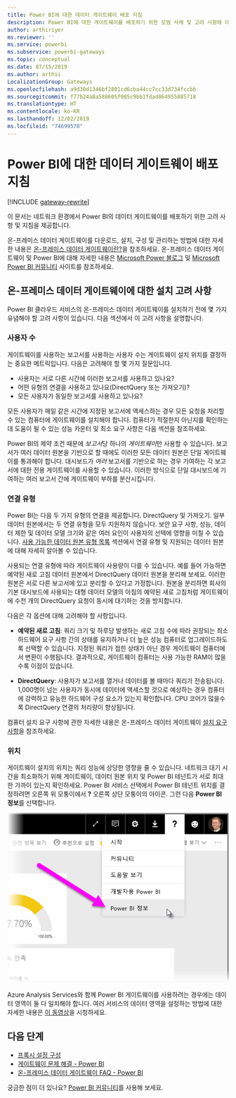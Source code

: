 ```yaml
---
title: Power BI에 대한 데이터 게이트웨이 배포 지침
description: Power BI에 대한 게이트웨이를 배포하기 위한 모범 사례 및 고려 사항에 대해 알아봅니다.
author: arthiriyer
ms.reviewer: ''
ms.service: powerbi
ms.subservice: powerbi-gateways
ms.topic: conceptual
ms.date: 07/15/2019
ms.author: arthii
LocalizationGroup: Gateways
ms.openlocfilehash: a9d30d1346bf2801cd6cba44cc7cc33d734fccbb
ms.sourcegitcommit: f77b24a8a588605f005c9bb1fdad864955885718
ms.translationtype: HT
ms.contentlocale: ko-KR
ms.lasthandoff: 12/02/2019
ms.locfileid: "74699570"
---
```

# <a name="guidance-for-deploying-a-data-gateway-for-power-bi"></a>Power BI에 대한 데이터 게이트웨이 배포 지침

[!INCLUDE [gateway-rewrite](includes/gateway-rewrite.md)]

이 문서는 네트워크 환경에서 Power BI의 데이터 게이트웨이를 배포하기 위한 고려 사항 및 지침을 제공합니다.

온-프레미스 데이터 게이트웨이를 다운로드, 설치, 구성 및 관리하는 방법에 대한 자세한 내용은 [온-프레미스 데이터 게이트웨이란?](/data-integration/gateway/service-gateway-onprem)을 참조하세요. 온-프레미스 데이터 게이트웨이 및 Power BI에 대해 자세한 내용은 [Microsoft Power 블로그](https://powerbi.microsoft.com/blog/) 및 [Microsoft Power BI 커뮤니티](https://community.powerbi.com/) 사이트를 참조하세요.

## <a name="installation-considerations-for-the-on-premises-data-gateway"></a>온-프레미스 데이터 게이트웨이에 대한 설치 고려 사항

Power BI 클라우드 서비스의 온-프레미스 데이터 게이트웨이를 설치하기 전에 몇 가지 유념해야 할 고려 사항이 있습니다. 다음 섹션에서 이 고려 사항을 설명합니다.

### <a name="number-of-users"></a>사용자 수

게이트웨이를 사용하는 보고서를 사용하는 사용자 수는 게이트웨이 설치 위치를 결정하는 중요한 메트릭입니다. 다음은 고려해야 할 몇 가지 질문입니다.

* 사용자는 서로 다른 시간에 이러한 보고서를 사용하고 있나요?
* 어떤 유형의 연결을 사용하고 있나요(DirectQuery 또는 가져오기)?
* 모든 사용자가 동일한 보고서를 사용하고 있나요?

모든 사용자가 매일 같은 시간에 지정된 보고서에 액세스하는 경우 모든 요청을 처리할 수 있는 컴퓨터에 게이트웨이를 설치해야 합니다. 컴퓨터가 적절한지 아닌지를 확인하는 데 도움이 될 수 있는 성능 카운터 및 최소 요구 사항은 다음 섹션을 참조하세요.

Power BI의 제약 조건 때문에 *보고서*당 하나의 *게이트웨이*만 사용할 수 있습니다. 보고서가 여러 데이터 원본을 기반으로 할 때에도 이러한 모든 데이터 원본은 단일 게이트웨이를 통과해야 합니다. 대시보드가 *여러* 보고서를 기반으로 하는 경우 기여하는 각 보고서에 대한 전용 게이트웨이를 사용할 수 있습니다. 이러한 방식으로 단일 대시보드에 기여하는 여러 보고서 간에 게이트웨이 부하를 분산시킵니다.

### <a name="connection-type"></a>연결 유형

Power BI는 다음 두 가지 유형의 연결을 제공합니다. DirectQuery 및 가져오기. 일부 데이터 원본에서는 두 연결 유형을 모두 지원하지 않습니다. 보안 요구 사항, 성능, 데이터 제한 및 데이터 모델 크기와 같은 여러 요인이 사용자의 선택에 영향을 미칠 수 있습니다. [사용 가능한 데이터 원본 유형 목록](service-gateway-data-sources.md#list-of-available-data-source-types) 섹션에서 연결 유형 및 지원되는 데이터 원본에 대해 자세히 알아볼 수 있습니다.

사용되는 연결 유형에 따라 게이트웨이 사용량이 다를 수 있습니다. 예를 들어 가능하면 예약된 새로 고침 데이터 원본에서 DirectQuery 데이터 원본을 분리해 보세요. 이러한 원본은 서로 다른 보고서에 있고 분리할 수 있다고 가정합니다. 원본을 분리하면 회사의 기본 대시보드에 사용되는 대형 데이터 모델의 아침의 예약된 새로 고침처럼 게이트웨이에 수천 개의 DirectQuery 요청이 동시에 대기하는 것을 방지합니다. 

다음은 각 옵션에 대해 고려해야 할 사항입니다.

* **예약된 새로 고침**: 쿼리 크기 및 하루당 발생하는 새로 고침 수에 따라 권장되는 최소 하드웨어 요구 사항 간의 상태를 유지하거나 더 높은 성능 컴퓨터로 업그레이드하도록 선택할 수 있습니다. 지정된 쿼리가 접힌 상태가 아닌 경우 게이트웨이 컴퓨터에서 변환이 수행됩니다. 결과적으로, 게이트웨이 컴퓨터는 사용 가능한 RAM이 많을수록 이점이 있습니다.

* **DirectQuery**: 사용자가 보고서를 열거나 데이터를 볼 때마다 쿼리가 전송됩니다. 1,000명이 넘는 사용자가 동시에 데이터에 액세스할 것으로 예상하는 경우 컴퓨터에 강력하고 유능한 하드웨어 구성 요소가 있는지 확인합니다. CPU 코어가 많을수록 DirectQuery 연결의 처리량이 향상됩니다.

컴퓨터 설치 요구 사항에 관한 자세한 내용은 온-프레미스 데이터 게이트웨이 [설치 요구 사항](/data-integration/gateway/service-gateway-install#requirements)을 참조하세요.

### <a name="location"></a>위치

게이트웨이 설치의 위치는 쿼리 성능에 상당한 영향을 줄 수 있습니다. 네트워크 대기 시간을 최소화하기 위해 게이트웨이, 데이터 원본 위치 및 Power BI 테넌트가 서로 최대한 가까이 있는지 확인하세요. Power BI 서비스 선택에서 Power BI 테넌트 위치를 결정하려면 오른쪽 위 모퉁이에서 **?** 오른쪽 상단 모퉁이의 아이콘. 그런 다음 **Power BI 정보**를 선택합니다.

![Power BI 테넌트 위치 결정](media/service-gateway-deployment-guidance/powerbi-gateway-deployment-guidance_02.png)

Azure Analysis Services와 함께 Power BI 게이트웨이를 사용하려는 경우에는 데이터 영역이 둘 다 일치해야 합니다. 여러 서비스의 데이터 영역을 설정하는 방법에 대한 자세한 내용은 [이 동영상](https://guyinacube.com/2018/01/power-bi-azure-analysis-services-gateway-data-region/)을 시청하세요.

## <a name="next-steps"></a>다음 단계

* [프록시 설정 구성](/data-integration/gateway/service-gateway-proxy)  
* [게이트웨이 문제 해결 - Power BI](service-gateway-onprem-tshoot.md)  
* [온-프레미스 데이터 게이트웨이 FAQ - Power BI](service-gateway-power-bi-faq.md)  

궁금한 점이 더 있나요? [Power BI 커뮤니티](https://community.powerbi.com/)를 사용해 보세요.

